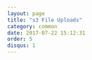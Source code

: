 ```yaml
---
layout: page
title: "s3 File Uploads"
category: common
date: 2017-07-22 15:12:31
order: 5
disqus: 1
---
```




